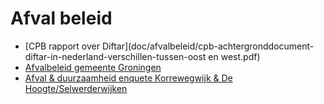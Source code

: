 # Afval beleid

* [CPB rapport over Diftar](doc/afvalbeleid/cpb-achtergronddocument-diftar-in-nederland-verschillen-tussen-oost en west.pdf)
* [Afvalbeleid gemeente Groningen](doc/afvalbeleid/Minder-afval-meer-grondstoffen---Op-weg-naar-een-circulair-Groningen.pdf)
* [Afval & duurzaamheid enquete Korrewegwijk & De Hoogte/Selwerderwijken](doc/afvalbeleid/afvalenquete.pdf)
